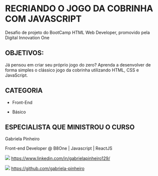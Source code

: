 # RECRIANDO O JOGO DA COBRINHA COM JAVASCRIPT

Desafio de projeto do BootCamp HTML Web Developer, promovido pela Digital Innovation One



## OBJETIVOS:

Já pensou em criar seu próprio jogo do zero? Aprenda a desenvolver de forma simples o clássico jogo da cobrinha utilizando HTML, CSS e JavaScript.



## CATEGORIA

- Front-End 

- Básico



## ESPECIALISTA QUE MINISTROU O CURSO

Gabriela Pinheiro

Front-end Developer @ B8One | Javascript | ReactJS

![](C:\workspace\recriando-pagina-inicial-instagram\img\icon-linkedin.png) https://www.linkedin.com/in/gabrielapinheiro129/

![](C:\workspace\recriando-pagina-inicial-instagram\img\icon-github.png) https://github.com/gabriela-pinheiro

